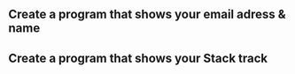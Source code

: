 ## Create a program that shows your email adress & name
## Create a program that shows your Stack track 